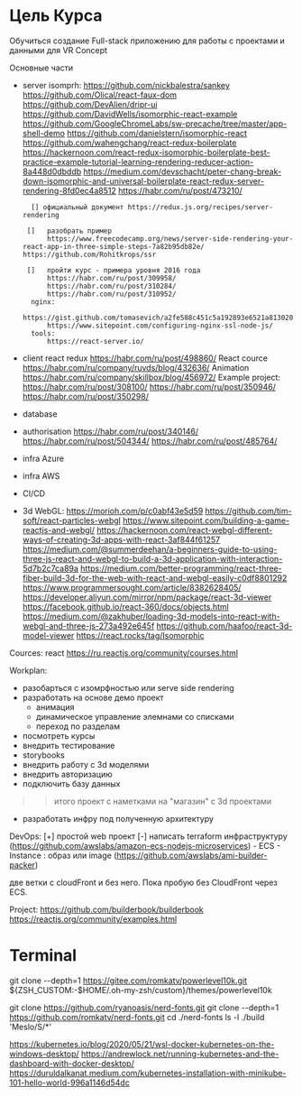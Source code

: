 # Цель Курса

Обучиться создание Full-stack приложению для работы с проектами и данными для VR Concept

Основные части

- server
    isomprh:
        https://github.com/nickbalestra/sankey
        https://github.com/Olical/react-faux-dom
        https://github.com/DevAlien/dripr-ui 
        https://github.com/DavidWells/isomorphic-react-example
        https://github.com/GoogleChromeLabs/sw-precache/tree/master/app-shell-demo
        https://github.com/danielstern/isomorphic-react
        https://github.com/wahengchang/react-redux-boilerplate
        https://hackernoon.com/react-redux-isomorphic-boilerplate-best-practice-example-tutorial-learning-rendering-reducer-action-8a448d0dbddb
        https://medium.com/devschacht/peter-chang-break-down-isomorphic-and-universal-boilerplate-react-redux-server-rendering-8fd0ec4a8512
        https://habr.com/ru/post/473210/
        
        [] официальный документ https://redux.js.org/recipes/server-rendering

       []   разобрать пример   
            https://www.freecodecamp.org/news/server-side-rendering-your-react-app-in-three-simple-steps-7a82b95db82e/ https://github.com/Rohitkrops/ssr
        
       []   пройти курс - примера уровня 2016 года
            https://habr.com/ru/post/309958/
            https://habr.com/ru/post/310284/
            https://habr.com/ru/post/310952/
        nginx:
            https://gist.github.com/tomasevich/a2fe588c451c5a192893e6521a813020
            https://www.sitepoint.com/configuring-nginx-ssl-node-js/
        tools: 
            https://react-server.io/
- client
    react redux
    https://habr.com/ru/post/498860/
    React cource
    https://habr.com/ru/company/ruvds/blog/432636/
    Animation
    https://habr.com/ru/company/skillbox/blog/456972/
    Example project:
    https://habr.com/ru/post/308100/
    https://habr.com/ru/post/350946/
    https://habr.com/ru/post/350298/
- database
- authorisation
  https://habr.com/ru/post/340146/
  https://habr.com/ru/post/504344/
  https://habr.com/ru/post/485764/
- infra Azure
- infra AWS
- CI/CD
- 3d WebGL:
https://morioh.com/p/c0abf43e5d59
https://github.com/tim-soft/react-particles-webgl
https://www.sitepoint.com/building-a-game-reactjs-and-webgl/
https://hackernoon.com/react-webgl-different-ways-of-creating-3d-apps-with-react-3af844f61257
https://medium.com/@summerdeehan/a-beginners-guide-to-using-three-js-react-and-webgl-to-build-a-3d-application-with-interaction-5d7b2c7ca89a
https://medium.com/better-programming/react-three-fiber-build-3d-for-the-web-with-react-and-webgl-easily-c0df8801292
https://www.programmersought.com/article/8382628405/
https://developer.aliyun.com/mirror/npm/package/react-3d-viewer
https://facebook.github.io/react-360/docs/objects.html
https://medium.com/@zakhuber/loading-3d-models-into-react-with-webgl-and-three-js-273a492e645f
https://github.com/haafoo/react-3d-model-viewer
https://react.rocks/tag/Isomorphic

Cources:
react
https://ru.reactjs.org/community/courses.html



Workplan:
 - разобарться с изомрфностью или serve side rendering 
 - разработать на основе демо проект 
    * анимация
    * динамическое управление элемнами  со списками
    * переход по разделам
 - посмотреть курсы 
 - внедрить тестирование
 - storybooks
 - внедрить работу с 3d моделями
 - внедрить авторизацию
 - подключить базу данных
 >> итого проект с наметками на "магазин" с 3d проектами
 - разработать инфру под полученную архитектуру


DevOps:
 [+] простой web проект
 [-] написать terraform инфраструктуру  
 (https://github.com/awslabs/amazon-ecs-nodejs-microservices)
    - ECS
    - Instance : образ или image (https://github.com/awslabs/ami-builder-packer)

две ветки с cloudFront и без него. 
Пока пробую без CloudFront через ECS.



 Project:
  https://github.com/builderbook/builderbook
  https://reactjs.org/community/examples.html


# Terminal
git clone --depth=1 https://gitee.com/romkatv/powerlevel10k.git ${ZSH_CUSTOM:-$HOME/.oh-my-zsh/custom}/themes/powerlevel10k

git clone https://github.com/ryanoasis/nerd-fonts.git
git clone --depth=1 https://github.com/romkatv/nerd-fonts.git
cd ./nerd-fonts
ls -l
./build 'Meslo/S/*'
  

https://kubernetes.io/blog/2020/05/21/wsl-docker-kubernetes-on-the-windows-desktop/
https://andrewlock.net/running-kubernetes-and-the-dashboard-with-docker-desktop/
https://duruldalkanat.medium.com/kubernetes-installation-with-minikube-101-hello-world-996a1146d54dc